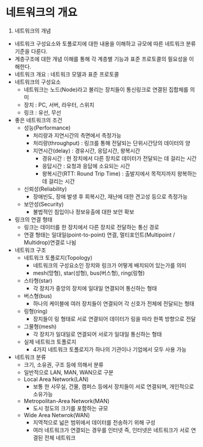 # 네트워크의 개요

1. 네트워크의 개념
- 네트워크 구성요소와 토폴로지에 대한 내용을 이해하고 규모에 따른 네트워크 분류 기준을 다룬다.
- 계층구조에 대한 개념 이해를 통해 각 계층별 기능과 표준 프로토콜의 필요성을 이해한다.
- 네트워크 개요 : 네트워크 모델과 표준 프로토콜
- 네트워크의 구성요소
    - 네트워크는 노드(Node)라고 불리는 장치들이 통신링크로 연결된 집합체를 의미
    - 장치 : PC, 서버, 라우터, 스위치
    - 링크 : 유선, 무선
- 좋은 네트워크의 조건
    - 성능(Performance)
        - 처리량과 지연시간의 측면에서 측정가능
        - 처리량(throughput) : 링크를 통해 전달되는 단위시간당의 데이터의 양
        - 지연시간(delay) : 경유시간, 응답시간, 왕복시간
            - 경유시간 : 현 장치에서 다른 장치로 데이터가 전달되는 데 걸리는 시간
            - 응답시간 : 요청과 응답에 소요되는 시간
            - 왕복시간(RTT: Round Trip Time) : 출발지에서 목적지까지 왕복하는데 걸리는 시간
    - 신뢰성(Reliability)
        - 장애빈도, 장애 발생 후 회복시간, 재난에 대한 견고성 등으로 측정가능
    - 보안성(Security)
        - 불법적인 침입이나 정보유출에 대한 보안 확보
- 링크의 연결 형태
    - 링크는 데이터를 한 장치에서 다른 장치로 전달하는 통신 경로
    - 연결 형태는 일대일(point-to-point) 연결, 멀티포인트(Multipoint / Multidrop)연결로 나뉨
- 네트워크 구조
    - 네트워크 토폴로지(Topology)
        - 네트워크의 구성요소인 장치와 링크가 어떻게 배치되어 있는가를 의미
        - mesh(망형), star(성형), bus(버스형), ring(링형)
    - 스타형(star)
        - 각 장치가 중앙의 장치에 일대일 연결되어 통신하는 형태
    - 버스형(bus)
        - 하나의 케이블에 여러 장치들이 연결되어 각 신호가 전체에 전달되는 형태
    - 링형(ring)
        - 장치들이 링 형태로 서로 연결되어 데이터가 링을 따라 한쪽 방향으로 전달
    - 그물형(mesh)
        - 각 장치가 일대일로 연결되어 서로가 일대일 통신하는 형태
    - 실제 네트워크 토폴로지
        - 4가지 네트워크 토폴로지가 하나의 기관이나 기업에서 모두 사용 가능
- 네트워크 분류
    - 크기, 소유권, 구조 등에 의해서 분류
    - 일반적으로 LAN, MAN, WAN으로 구분
    - Local Area Network(LAN)
        - 보통 한 사무실, 건물, 캠퍼스 등에서 장치들이 서로 연결되며, 개인적으로 소유가능
    - Metropolitan-Area Network(MAN)
        - 도시 정도의 크기를 포함하는 규모
    - Wide Area Netwrok(WAN)
        - 지역적으로 넓은 범위에서 데이터를 전송하기 위해 구성
        - 여러 네트워크가 연결되는 경우를 인터넷 즉, 인터넷은 네트워크가 서로 연결된 전체 네트워크